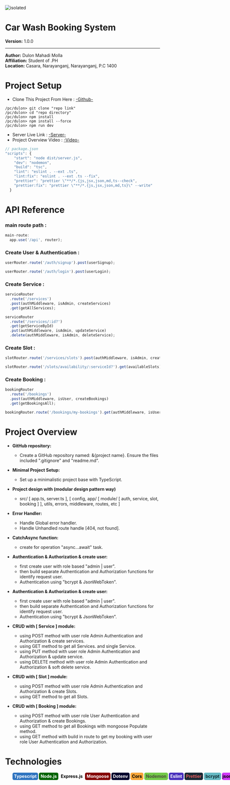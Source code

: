 <img src="https://tbcarwash.ca/wp-content/uploads/2022/04/man-washing-car-two.png" alt="isolated" width="full" style="margin: 0 auto;"/>

# Car Wash Booking System

**Version:** 1.0.0

---

**Author:** Dulon Mahadi Molla  
**Affiliation:** Student of .PH  
**Location:** Casara, Narayanganj, Narayanganj, P.C 1400

# Project Setup
- Clone This Project From Here : [-Github-](https://github.com/14HAK/Car-Wash-Booking-System)

```console
/pc/dulon> git clone "repo link"
/pc/dulon> cd "repo directory"
/pc/dulon> npm install
/pc/dulon> npm install --force
/pc/dulon> npm run dev
```
- Server Live Link : [-Server-](https://www.youtube.com)
- Project Overview Video : [-Video-](https://www.youtube.com)
```javascript
// package.json
"scripts": {
    "start": "node dist/server.js",
    "dev": "nodemon",
    "build": "tsc",
    "lint": "eslint . --ext .ts",
    "lint:fix": "eslint . --ext .ts --fix",
    "prettier": "prettier \"**/*.{js,jsx,json,md,ts--check",
    "prettier:fix": "prettier \"**/*.{js,jsx,json,md,ts}\" --write"
  }
```

# API Reference
### main route path :
```javascript
main-route:
  app.use('/api', router);
```

### Create User & Authentication :
```javascript
userRouter.route('/auth/signup').post(userSignup);

userRouter.route('/auth/login').post(userLogin);
```

### Create Service :
```javascript
serviceRouter
  .route('/services')
  .post(authMiddleware, isAdmin, createServices)
  .get(getAllServices);

serviceRouter
  .route('/services/:id?')
  .get(getServiceById)
  .put(authMiddleware, isAdmin, updateService)
  .delete(authMiddleware, isAdmin, deleteService);
```

### Create Slot :
```javascript
slotRouter.route('/services/slots').post(authMiddleware, isAdmin, createSlots);

slotRouter.route('/slots/availability/:serviceId?').get(availableSlots);
```

### Create Booking :
```javascript
bookingRouter
  .route('/bookings')
  .post(authMiddleware, isUser, createBookings)
  .get(getBookingsAll);

bookingRouter.route('/bookings/my-bookings').get(authMiddleware, isUser, getMyBookings);
```

# Project Overview
- **GitHub repository:**

  - Create a GitHub repository named: &{project name}. Ensure the files included ".gitignore" and "readme.md".

- **Minimal Project Setup:**

  - Set up a minimalistic project base with TypeScript.

- **Project design with (modular design pattern way)**
  - src/ [ app.ts, server.ts ], [ config, app/ [ module/ [ auth, service, slot, booking ] ], utils, errors, middleware, routes, etc ]
- **Error Handler:**
  - Handle Global error handler.
  - Handle Unhandled route handle [404, not found].
- **CatchAsync function:**

  - create for operation "async...await" task.

- **Authentication & Authorization & create user:**

  - first create user with role based "admin | user".
  - then build separate Authentication and Authorization functions for identify request user.
  - Authentication using "bcrypt & JsonWebToken".

- **Authentication & Authorization & create user:**

  - first create user with role based "admin | user".
  - then build separate Authentication and Authorization functions for identify request user.
  - Authentication using "bcrypt & JsonWebToken".

- **CRUD with [ Service ] module:**

  - using POST method with user role Admin Authentication and Authorization & create services.
  - using GET method to get all Services. and single Service.
  - using PUT method with user role Admin Authentication and Authorization & update service.
  - using DELETE method with user role Admin Authentication and Authorization & soft delete service.

- **CRUD with [ Slot ] module:**

  - using POST method with user role Admin Authentication and Authorization & create Slots.
  - using GET method to get all Slots.

- **CRUD with [ Booking ] module:**
  - using POST method with user role User Authentication and Authorization & create Bookings.
  - using GET method to get all Bookings with mongoose Populate method.
  - using GET method with build in route to get my booking with user role User Authentication and Authorization.

# Technologies
 <div style="">
        <ol style=" display: flex;list-style-type: none;">
        <li style=" background-color: #2F74C0; color: white; display: flex;justify-content: center; align-items:center; border-radius: 5px; padding:5px; width:90px; height:14px; text-align:center; font-weight: bold; margin-bottom: 5px; margin-right: 3px">Typescript</li>
        <li style=" background-color: darkgreen; color: white; display: flex;justify-content: center; align-items:center; border-radius: 5px; padding:5px; width:90px; height:14px; text-align:center; font-weight: bold; margin-bottom: 5px; margin-right: 3px">Node.js</li>
        <li style=" background-color: white; color: black; display: flex;justify-content: center; align-items:center; border-radius: 5px; padding:5px; width:90px; height:14px; text-align:center; font-weight: bold; margin-bottom: 5px; margin-right: 3px">Express.js</li>
        <li style=" background-color: #840000; color: white; display: flex;justify-content: center; align-items:center; border-radius: 5px; padding:5px; width:90px; height:14px; text-align:center; font-weight: bold; margin-bottom: 5px; margin-right: 3px">Mongoose</li>
        <li style=" background-color: #00002D; color: white; display: flex;justify-content: center; align-items:center; border-radius: 5px; padding:5px; width:90px; height:14px; text-align:center; font-weight: bold; margin-bottom: 5px; margin-right: 3px">Dotenv</li>
        <li style=" background-color: #F7A539; color: black; display: flex;justify-content: center; align-items:center; border-radius: 5px; padding:5px; width:90px; height:14px; text-align:center; font-weight: bold; margin-bottom: 5px; margin-right: 3px">Cors</li>
        <li style=" background-color: #72C949; color: #4D4B3D; display: flex;justify-content: center; align-items:center; border-radius: 5px; padding:5px; width:90px; height:14px; text-align:center; font-weight: bold; margin-bottom: 5px; margin-right: 3px">Nodemon</li>
        <li style=" background-color: #4930BD; color: white; display: flex;justify-content: center; align-items:center; border-radius: 5px; padding:5px; width:90px; height:14px; text-align:center; font-weight: bold; margin-bottom: 5px; margin-right: 3px">Eslint</li>
        <li style=" background-color: #192935; color: #E35B5B; display: flex;justify-content: center; align-items:center; border-radius: 5px; padding:5px; width:90px; height:14px; text-align:center; font-weight: bold; margin-bottom: 5px; margin-right: 3px">Prettier</li>
        <li style=" background-color: #64B8C2; color: #10292E; display: flex;justify-content: center; align-items:center; border-radius: 5px; padding:5px; width:90px; height:14px; text-align:center; font-weight: bold; margin-bottom: 5px; margin-right: 3px">bcrypt</li>
        <li style=" background-color: #CF38F7; color: black; display: flex;justify-content: center; align-items:center; border-radius: 5px; padding:5px; width:90px; height:14px; text-align:center; font-weight: bold; margin-bottom: 5px; margin-right: 3px">jsonwebtoken</li>
        <li style=" background-color: tomato; color: black; display: flex;justify-content: center; align-items:center; border-radius: 5px; padding:5px; width:90px; height:14px; text-align:center; font-weight: bold; margin-bottom: 5px; margin-right: 3px">...etc</li>
        </ol>
    </div>
